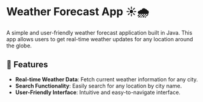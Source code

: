 # Weather Forecast App ☀️🌧️

A simple and user-friendly weather forecast application built in Java. This app allows users to get real-time weather updates for any location around the globe.

## 🚀 Features
- **Real-time Weather Data**: Fetch current weather information for any city.
- **Search Functionality**: Easily search for any location by city name.
- **User-Friendly Interface**: Intuitive and easy-to-navigate interface.
